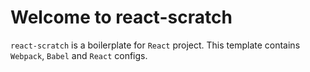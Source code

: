 # Welcome to react-scratch

`react-scratch` is a boilerplate for `React` project. This template contains `Webpack`, `Babel` and `React` configs.